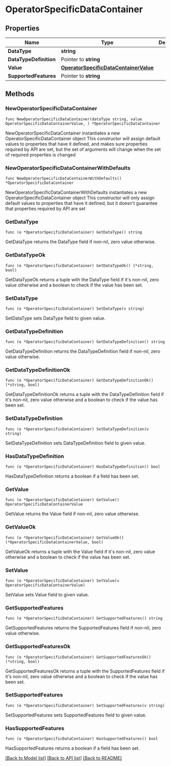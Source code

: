 # OperatorSpecificDataContainer

## Properties

Name | Type | Description | Notes
------------ | ------------- | ------------- | -------------
**DataType** | **string** |  | 
**DataTypeDefinition** | Pointer to **string** |  | [optional] 
**Value** | [**OperatorSpecificDataContainerValue**](OperatorSpecificDataContainerValue.md) |  | 
**SupportedFeatures** | Pointer to **string** |  | [optional] 

## Methods

### NewOperatorSpecificDataContainer

`func NewOperatorSpecificDataContainer(dataType string, value OperatorSpecificDataContainerValue, ) *OperatorSpecificDataContainer`

NewOperatorSpecificDataContainer instantiates a new OperatorSpecificDataContainer object
This constructor will assign default values to properties that have it defined,
and makes sure properties required by API are set, but the set of arguments
will change when the set of required properties is changed

### NewOperatorSpecificDataContainerWithDefaults

`func NewOperatorSpecificDataContainerWithDefaults() *OperatorSpecificDataContainer`

NewOperatorSpecificDataContainerWithDefaults instantiates a new OperatorSpecificDataContainer object
This constructor will only assign default values to properties that have it defined,
but it doesn't guarantee that properties required by API are set

### GetDataType

`func (o *OperatorSpecificDataContainer) GetDataType() string`

GetDataType returns the DataType field if non-nil, zero value otherwise.

### GetDataTypeOk

`func (o *OperatorSpecificDataContainer) GetDataTypeOk() (*string, bool)`

GetDataTypeOk returns a tuple with the DataType field if it's non-nil, zero value otherwise
and a boolean to check if the value has been set.

### SetDataType

`func (o *OperatorSpecificDataContainer) SetDataType(v string)`

SetDataType sets DataType field to given value.


### GetDataTypeDefinition

`func (o *OperatorSpecificDataContainer) GetDataTypeDefinition() string`

GetDataTypeDefinition returns the DataTypeDefinition field if non-nil, zero value otherwise.

### GetDataTypeDefinitionOk

`func (o *OperatorSpecificDataContainer) GetDataTypeDefinitionOk() (*string, bool)`

GetDataTypeDefinitionOk returns a tuple with the DataTypeDefinition field if it's non-nil, zero value otherwise
and a boolean to check if the value has been set.

### SetDataTypeDefinition

`func (o *OperatorSpecificDataContainer) SetDataTypeDefinition(v string)`

SetDataTypeDefinition sets DataTypeDefinition field to given value.

### HasDataTypeDefinition

`func (o *OperatorSpecificDataContainer) HasDataTypeDefinition() bool`

HasDataTypeDefinition returns a boolean if a field has been set.

### GetValue

`func (o *OperatorSpecificDataContainer) GetValue() OperatorSpecificDataContainerValue`

GetValue returns the Value field if non-nil, zero value otherwise.

### GetValueOk

`func (o *OperatorSpecificDataContainer) GetValueOk() (*OperatorSpecificDataContainerValue, bool)`

GetValueOk returns a tuple with the Value field if it's non-nil, zero value otherwise
and a boolean to check if the value has been set.

### SetValue

`func (o *OperatorSpecificDataContainer) SetValue(v OperatorSpecificDataContainerValue)`

SetValue sets Value field to given value.


### GetSupportedFeatures

`func (o *OperatorSpecificDataContainer) GetSupportedFeatures() string`

GetSupportedFeatures returns the SupportedFeatures field if non-nil, zero value otherwise.

### GetSupportedFeaturesOk

`func (o *OperatorSpecificDataContainer) GetSupportedFeaturesOk() (*string, bool)`

GetSupportedFeaturesOk returns a tuple with the SupportedFeatures field if it's non-nil, zero value otherwise
and a boolean to check if the value has been set.

### SetSupportedFeatures

`func (o *OperatorSpecificDataContainer) SetSupportedFeatures(v string)`

SetSupportedFeatures sets SupportedFeatures field to given value.

### HasSupportedFeatures

`func (o *OperatorSpecificDataContainer) HasSupportedFeatures() bool`

HasSupportedFeatures returns a boolean if a field has been set.


[[Back to Model list]](../README.md#documentation-for-models) [[Back to API list]](../README.md#documentation-for-api-endpoints) [[Back to README]](../README.md)



